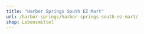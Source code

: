 ```yaml
---
title: "Harbor Springs South EZ Mart"
url: /harbor-springs/harbor-springs-south-ez-mart/
shop: Lebensmittel
---
```

